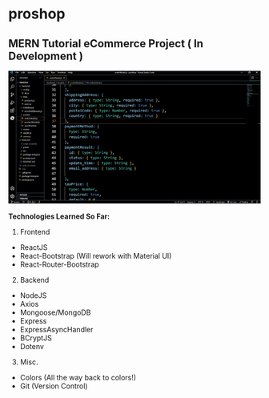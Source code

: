 # proshop
## MERN Tutorial eCommerce Project ( In Development )

![MERN Tutorial eCommerce Project](inProduction.jpg)

**Technologies Learned So Far:**  
1. Frontend  
  * ReactJS  
  * React-Bootstrap (Will rework with Material UI)
  * React-Router-Bootstrap
2. Backend 
  * NodeJS  
  * Axios 
  * Mongoose/MongoDB  
  * Express  
  * ExpressAsyncHandler
  * BCryptJS  
  * Dotenv   
3. Misc.
  * Colors (All the way back to colors!)  
  * Git (Version Control)



